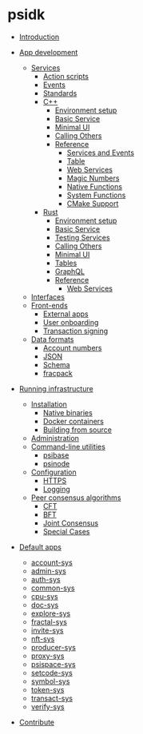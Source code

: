 # psidk

- [Introduction](README.md)
  
- [App development](development/README.md)
  - [Services](development/services/README.md)
    - [Action scripts](development/services/action-scripts.md)
    - [Events](development/services/events.md)
    - [Standards](development/services/standards.md)
    - [C++](development/services/cpp-service/README.md)
      - [Environment setup](development/services/cpp-service/setup.md)
      - [Basic Service](development/services/cpp-service/basic/README.md)
      - [Minimal UI](development/services/cpp-service/minimal-ui/README.md)
      - [Calling Others](development/services/cpp-service/calling/README.md)
      - [Reference](development/services/cpp-service/reference.md)
        - [Services and Events](development/services/cpp-service/reference/services-events.md)
        - [Table](development/services/cpp-service/reference/table.md)
        - [Web Services](development/services/cpp-service/reference/web-services.md)
        - [Magic Numbers](development/services/cpp-service/reference/magic-numbers.md)
        - [Native Functions](development/services/cpp-service/reference/native-functions.md)
        - [System Functions](development/services/cpp-service/reference/system.md)
        - [CMake Support](development/services/cpp-service/reference/cmake.md)
    - [Rust](development/services/rust-service/README.md)
      - [Environment setup](development/services/rust-service/setup.md)
      - [Basic Service](development/services/rust-service/basic/README.md)
      - [Testing Services](development/services/rust-service/testing.md)
      - [Calling Others](development/services/rust-service/calling.md)
      - [Minimal UI](development/services/rust-service/minimal-ui.md)
      - [Tables](development/services/rust-service/tables.md)
      - [GraphQL](development/services/rust-service/graphql.md)
      - [Reference](development/services/rust-service/reference/README.md)
        - [Web Services](development/services/rust-service/reference/web-services.md)
  - [Interfaces](development/interfaces/README.md)
  - [Front-ends]()
    - [External apps](development/front-ends/external-apps.md)
    - [User onboarding](development/front-ends/user-onboarding.md)
    - [Transaction signing](development/front-ends/transaction-signing.md)
  - [Data formats](development/format/README.md)
    - [Account numbers](development/format/account-numbers.md)
    - [JSON](development/format/json.md)
    - [Schema](development/format/schema.md)
    - [fracpack](development/format/fracpack.md)


- [Running infrastructure]()
  - [Installation]()
    - [Native binaries]()
    - [Docker containers]()
    - [Building from source]()
  - [Administration](run-infrastructure/administration.md)
  - [Command-line utilities](run-infrastructure/cli/README.md)
    - [psibase](run-infrastructure/cli/psibase.md)
    - [psinode](run-infrastructure/cli/psinode.md)
  - [Configuration]()
    - [HTTPS](run-infrastructure/configuration/https.md)
    - [Logging](run-infrastructure/configuration/logging.md)
  - [Peer consensus algorithms](run-infrastructure/peer-consensus/README.md)
    - [CFT](run-infrastructure/peer-consensus/cft.md)
    - [BFT](run-infrastructure/peer-consensus/bft.md)
    - [Joint Consensus](run-infrastructure/peer-consensus/joint-consensus.md)
    - [Special Cases](run-infrastructure/peer-consensus/special-cases.md)

- [Default apps](default-apps/README.md)
  - [account-sys](default-apps/account-sys.md)
  - [admin-sys](default-apps/admin-sys.md)
  - [auth-sys]()
  - [common-sys](default-apps/common-sys.md)
  - [cpu-sys]()
  - [doc-sys](default-apps/doc-sys.md)
  - [explore-sys]()
  - [fractal-sys]()
  - [invite-sys](default-apps/invite-sys.md)
  - [nft-sys]()
  - [producer-sys]()
  - [proxy-sys](default-apps/proxy-sys.md)
  - [psispace-sys](default-apps/psispace-sys.md)
  - [setcode-sys]()
  - [symbol-sys]()
  - [token-sys]()
  - [transact-sys](default-apps/transact-sys.md)
  - [verify-sys]()

- [Contribute](contribute/README.md)